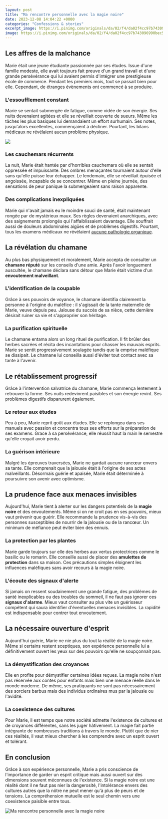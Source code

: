 ```yaml
---
layout: post
title: "Ma rencontre personnelle avec la magie noire"
date: 2023-12-08 14:04:22 +0000
categories: "Confessions & stories"
excerpt_image: https://i.pinimg.com/originals/da/02/f4/da02f4cc97b743096990bec5961f4398.png
image: https://i.pinimg.com/originals/da/02/f4/da02f4cc97b743096990bec5961f4398.png
---
```


## Les affres de la malchance
Marie était une jeune étudiante passionnée par ses études. Issue d'une famille modeste, elle avait toujours fait preuve d'un grand travail et d'une grande persévérance qui lui avaient permis d'intégrer une prestigieuse école de commerce. Pendant les premiers mois, tout se passait bien pour elle. Cependant, de étranges évènements ont commencé à se produire. 
### L'essoufflement constant 
Marie se sentait submergée de fatigue, comme vidée de son énergie. Ses nuits devenaient agitées et elle se réveillait couverte de sueurs. Même les tâches les plus basiques lui demandaient un effort surhumain. Ses notes, jusqu'alors excellentes, commençaient à décliner. Pourtant, les bilans médicaux ne révélaient aucun problème physique.

![](https://asafacon.fr/wp-content/uploads/2020/07/rituel-de-la-magie-noire.jpg)
### Les cauchemars récurrents
La nuit, Marie était hantée par d'horribles cauchemars où elle se sentait oppressée et impuissante. Des ombres menaçantes tournaient autour d'elle sans qu'elle puisse leur échapper. Le lendemain, elle se réveillait épuisée et angoissée, incapable de se concentrer. Même en pleine journée, des sensations de peur panique la submergeaient sans raison apparente. 
### Des complications inexpliquées
Marie qui n'avait jamais eu le moindre souci de santé, était maintenant rongée par de mystérieux maux. Ses règles devenaient anarchiques, avec des saignements prolongés qui l'affaiblissaient davantage. Elle souffrait aussi de douleurs abdominales aigües et de problèmes digestifs. Pourtant, tous les examens médicaux ne révélaient [aucune pathologie organique](https://thelivenews.github.io/2023-12-22-planning-a-trip-from-singapore-to-malaysia/).
## La révélation du chamane
Au plus bas physiquement et moralement, Marie accepta de consulter un **chamane réputé** sur les conseils d'une amie. Après l'avoir longuement auscultée, le chamane déclara sans détour que Marie était victime d'un **envoutement malveillant**.
### L'identification de la coupable
Grâce à ses pouvoirs de voyance, le chamane identifia clairement la personne à l'origine du maléfice : il s'agissait de la tante maternelle de Marie, veuve depuis peu. Jalouse du succès de sa nièce, cette dernière désirait ruiner sa vie et s'approprier son héritage. 
### La purification spirituelle
Le chamane entama alors un long rituel de purification. Il fit brûler des herbes sacrées et récita des incantations pour chasser les mauvais esprits. Marie se sentit progressivement soulagée tandis que la emprise maléfique se dissipait. Le chamane lui conseilla aussi d'éviter tout contact avec sa tante à l'avenir.
## Le rétablissement progressif
Grâce à l'intervention salvatrice du chamane, Marie commença lentement à retrouver la forme. Ses nuits redevinrent paisibles et son énergie revint. Ses problèmes digestifs disparurent également.
### Le retour aux études
Peu à peu, Marie reprit goût aux études. Elle se replongea dans ses manuels avec passion et concentra tous ses efforts sur la préparation de ses examens. Grace à sa persévérance, elle réussit haut la main le semestre qu'elle croyait avoir perdu.
### La guérison intérieure 
Malgré les épreuves traversées, Marie ne gardait aucune rancœur envers sa tante. Elle comprenait que la jalousie était à l'origine de ses actes malveillants. Désormais guérie et apaisée, Marie était déterminée à poursuivre son avenir avec optimisme.
## La prudence face aux menaces invisibles
Aujourd'hui, Marie tient à alerter sur les dangers potentiels de la **magie noire** et des envoutements. Même si on ne croit pas en ses pouvoirs, mieux vaut prévenir que guérir.  Elle recommande la prudence vis-à-vis des personnes susceptibles de nourrir de la jalousie ou de la rancœur. Un minimum de méfiance peut éviter bien des ennuis.
### La protection par les plantes 
Marie garde toujours sur elle des herbes aux vertus protectrices comme le basilic ou le romarin. Elle conseille aussi de placer des **amulettes de protection** dans sa maison. Ces précautions simples éloignent les influences maléfiques sans avoir recours à la magie noire.
### L'écoute des signaux d'alerte 
Si jamais on ressent soudainement une grande fatigue, des problèmes de santé inexplicables ou des troubles du sommeil, il ne faut pas ignorer ces **signaux d'alarme**. Mieux vaut consulter au plus vite un guérisseur compétent qui saura identifier d'éventuelles menaces invisibles. La rapidité est indispensable pour contrer tout envoutement.
## La nécessaire ouverture d'esprit
Aujourd'hui guérie, Marie ne nie plus du tout la réalité de la magie noire. Même si certains restent sceptiques, son expérience personnelle lui a définitivement ouvert les yeux sur des pouvoirs qu'elle ne soupçonnait pas. 
### La démystification des croyances 
Elle en profite pour démystifier certaines idées reçues. La magie noire n'est pas réservée aux contes pour enfants mais bien une menace réelle dans le monde moderne. De même, ses pratiquants ne sont pas nécessairement des sorciers barbus mais des individus ordinaires mus par la jalousie ou l'avidité.
### La coexistence des cultures
Pour Marie, il est temps que notre société admette l'existence de cultures et de croyances différentes, sans les juger hâtivement. La magie fait partie intégrante de nombreuses traditions à travers le monde. Plutôt que de nier ces réalités, il vaut mieux chercher à les comprendre avec un esprit ouvert et tolérant.
## En conclusion
Grâce à son expérience personnelle, Marie a pris conscience de l'importance de garder un esprit critique mais aussi ouvert sur des dimensions souvent méconnues de l'existence. Si la magie noire est une réalité dont il ne faut pas nier la dangerosité, l'intolérance envers des cultures autres que la nôtre ne peut mener qu'à plus de peurs et de tensions. La compréhension mutuelle est le seul chemin vers une coexistence paisible entre tous.

![Ma rencontre personnelle avec la magie noire](https://i.pinimg.com/originals/da/02/f4/da02f4cc97b743096990bec5961f4398.png)
